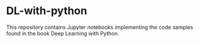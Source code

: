 # DL-with-python
This repository contains Jupyter notebooks implementing the code samples found in the book Deep Learning with Python.
